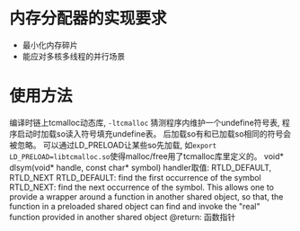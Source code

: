 # 内存分配器的实现要求
- 最小化内存碎片
- 能应对多核多线程的并行场景

# 使用方法
编译时链上tcmalloc动态库, `-ltcmalloc`
  猜测程序内维护一个undefine符号表, 程序启动时加载so读入符号填充undefine表。
  后加载so有和已加载so相同的符号会被忽略。
  可以通过LD_PRELOAD让某些so先加载, 如`export LD_PRELOAD=libtcmalloc.so`使得malloc/free用了tcmalloc库里定义的。
void* dlsym(void* handle, const char* symbol)
  handler取值: RTLD_DEFAULT, RTLD_NEXT
    RTLD_DEFAULT: find the first occurrence of the symbol
    RTLD_NEXT: find the next occurrence of the symbol.
      This allows one to provide a wrapper around a function
      in another shared object, so that,
      the function in a preloaded shared object can find and invoke
      the "real" function provided in another shared object
  @return: 函数指针
